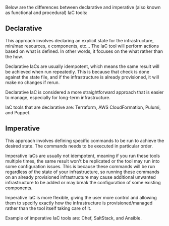 Below are the differences between declarative and imperative (also known as functional and procedural) IaC tools:
## Declarative
This approach involves declaring an explicit state for the infrastructure, min/max resources, x components, etc... The IaC tool will perform actions based on what is defined. In other words, it focuses on the what rather than the how.

Declarative IaCs are usually idempotent, which means the same result will be achieved when run repeatedly. This is because that check is done against the state file, and if the infrastructure is already provisioned, it will make no changes if rerun.

Declarative IaC is considered a more straightforward approach that is easier to manage, especially for long-term infrastructure.

IaC tools that are declarative are: Terraform, AWS CloudFormation, Pulumi, and Puppet.
## Imperative
This approach involves defining specific commands to be run to achieve the desired state. The commands needs to be executed in particular order.

Imperative IaCs are usually not idempotent, meaning if you run these tools multiple times, the same result won't be replicated or the tool may run into some configuration issues. This is because these commands will be run regardless of the state of your infrastructure, so running these commands on an already provisioned infrastructure may cause additional unwanted infrastructure to be added or may break the configuration of some existing components.

Imperative IaC is more flexible, giving the user more control and allowing them to specify exactly how the infrastructure is provisioned/managed rather than the tool itself taking care of it.

Example of imperative IaC tools are: Chef, SaltStack, and Ansible.
